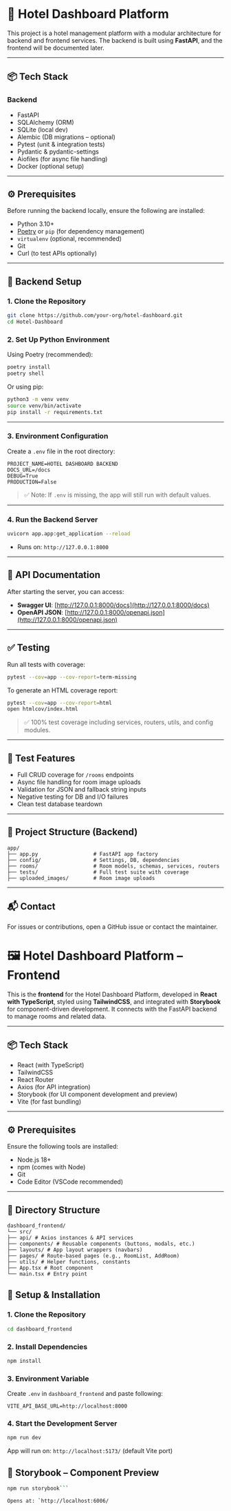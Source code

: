 # 🏨 Hotel Dashboard Platform

This project is a hotel management platform with a modular architecture for backend and frontend services. The backend is built using **FastAPI**, and the frontend will be documented later.

---

## 📦 Tech Stack

### Backend

- FastAPI
- SQLAlchemy (ORM)
- SQLite (local dev)
- Alembic (DB migrations – optional)
- Pytest (unit & integration tests)
- Pydantic & pydantic-settings
- Aiofiles (for async file handling)
- Docker (optional setup)

---

## ⚙️ Prerequisites

Before running the backend locally, ensure the following are installed:

- Python 3.10+
- [Poetry](https://python-poetry.org/docs/) or `pip` (for dependency management)
- `virtualenv` (optional, recommended)
- Git
- Curl (to test APIs optionally)

---

## 🚀 Backend Setup

### 1. Clone the Repository

```bash
git clone https://github.com/your-org/hotel-dashboard.git
cd Hotel-Dashboard
```

### 2. Set Up Python Environment

Using Poetry (recommended):

```bash
poetry install
poetry shell
```

Or using pip:

```bash
python3 -m venv venv
source venv/bin/activate
pip install -r requirements.txt
```

---

### 3. Environment Configuration

Create a `.env` file in the root directory:

```env
PROJECT_NAME=HOTEL DASHBOARD BACKEND
DOCS_URL=/docs
DEBUG=True
PRODUCTION=False
```

> ✅ Note: If `.env` is missing, the app will still run with default values.

---

### 4. Run the Backend Server

```bash
uvicorn app.app:get_application --reload
```

- Runs on: `http://127.0.0.1:8000`

---

## 📘 API Documentation

After starting the server, you can access:

- **Swagger UI**: [http://127.0.0.1:8000/docs](http://127.0.0.1:8000/docs)
- **OpenAPI JSON**: [http://127.0.0.1:8000/openapi.json](http://127.0.0.1:8000/openapi.json)

---

## ✅ Testing

Run all tests with coverage:

```bash
pytest --cov=app --cov-report=term-missing
```

To generate an HTML coverage report:

```bash
pytest --cov=app --cov-report=html
open htmlcov/index.html
```

> ✅ 100% test coverage including services, routers, utils, and config modules.

---

## 🧪 Test Features

- Full CRUD coverage for `/rooms` endpoints
- Async file handling for room image uploads
- Validation for JSON and fallback string inputs
- Negative testing for DB and I/O failures
- Clean test database teardown

---

## 📂 Project Structure (Backend)

```
app/
├── app.py                  # FastAPI app factory
├── config/                 # Settings, DB, dependencies
├── rooms/                  # Room models, schemas, services, routers
├── tests/                  # Full test suite with coverage
├── uploaded_images/        # Room image uploads
```

---

## 📬 Contact

For issues or contributions, open a GitHub issue or contact the maintainer.

# 🖼️ Hotel Dashboard Platform – Frontend

This is the **frontend** for the Hotel Dashboard Platform, developed in **React with TypeScript**, styled using **TailwindCSS**, and integrated with **Storybook** for component-driven development. It connects with the FastAPI backend to manage rooms and related data.

---

## 📦 Tech Stack

- React (with TypeScript)
- TailwindCSS
- React Router
- Axios (for API integration)
- Storybook (for UI component development and preview)
- Vite (for fast bundling)

---

## ⚙️ Prerequisites

Ensure the following tools are installed:

- Node.js 18+
- npm (comes with Node)
- Git
- Code Editor (VSCode recommended)

---

## 📘 Directory Structure

```
dashboard_frontend/
└── src/
├── api/ # Axios instances & API services
├── components/ # Reusable components (buttons, modals, etc.)
├── layouts/ # App layout wrappers (navbars)
├── pages/ # Route-based pages (e.g., RoomList, AddRoom)
├── utils/ # Helper functions, constants
├── App.tsx # Root component
└── main.tsx # Entry point
```

## 🚀 Setup & Installation

### 1. Clone the Repository

```bash
cd dashboard_frontend
```

### 2. Install Dependencies

```bash
npm install
```

### 3. Environment Variable

Create `.env` in `dashboard_frontend` and paste following:

`VITE_API_BASE_URL=http://localhost:8000`

### 4. Start the Development Server

```bash
npm run dev
```

App will run on: `http://localhost:5173/` (default Vite port)

## 🧪 Storybook – Component Preview

````bash
npm run storybook```

Opens at: `http://localhost:6006/
````
